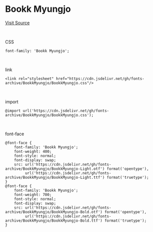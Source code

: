 # Bookk Myungjo

[Visit Source](https://www.bookk.co.kr/bookkFonts#gd)

&nbsp;

CSS

```
font-family: 'Bookk Myungjo';
```

&nbsp;

link

```
<link rel="stylesheet" href="https://cdn.jsdelivr.net/gh/fonts-archive/BookkMyungjo/BookkMyungjo.css"/>
```

&nbsp;

import

```
@import url('https://cdn.jsdelivr.net/gh/fonts-archive/BookkMyungjo/BookkMyungjo.css');
```

&nbsp;

font-face

```
@font-face {
    font-family: 'Bookk Myungjo';
    font-weight: 400;
    font-style: normal;
    font-display: swap;
    src: url('https://cdn.jsdelivr.net/gh/fonts-archive/BookkMyungjo/BookkMyungjo-Light.otf') format('opentype'),
         url('https://cdn.jsdelivr.net/gh/fonts-archive/BookkMyungjo/BookkMyungjo-Light.ttf') format('truetype');
}
@font-face {
    font-family: 'Bookk Myungjo';
    font-weight: 700;
    font-style: normal;
    font-display: swap;
    src: url('https://cdn.jsdelivr.net/gh/fonts-archive/BookkMyungjo/BookkMyungjo-Bold.otf') format('opentype'),
         url('https://cdn.jsdelivr.net/gh/fonts-archive/BookkMyungjo/BookkMyungjo-Bold.ttf') format('truetype');
}
```

